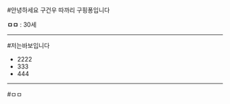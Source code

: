 #안녕하세요 구건우 따까리 구핑퐁입니다

**ㅁㅁ** : 30세

--------------------

#저는바보입니다

- 2222
- 333
- 444

----------

#ㅁㅁ
